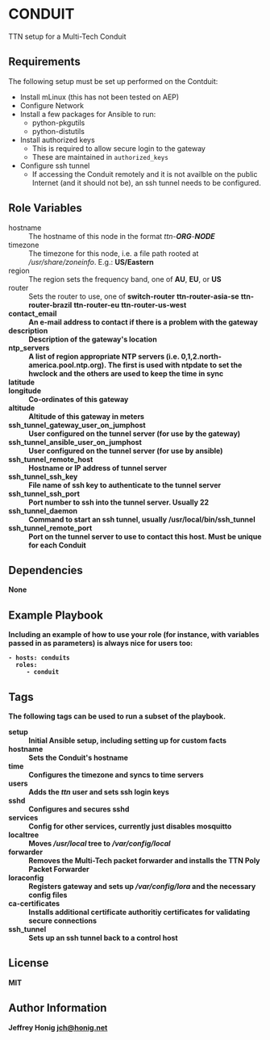 CONDUIT
=========

TTN setup for a Multi-Tech Conduit

Requirements
------------

The following setup must be set up performed on the Contduit:

+ Install mLinux (this has not been tested on AEP)
+ Configure Network
+ Install a few packages for Ansible to run:
    + python-pkgutils
    + python-distutils
+ Install authorized keys
    + This is required to allow secure login to the gateway
    + These are maintained in `authorized_keys`
+ Configure ssh tunnel
    + If accessing the Conduit remotely and it is not availble on the
      public Internet (and it should not be), an ssh tunnel needs to
      be configured.

Role Variables
--------------

<dl>
	<dt>hostname</dt>
	<dd>The hostname of this node in the format <i>ttn-<b>ORG</b>-<b>NODE</b></i></dd>
	<dt>timezone</dt>
	<dd>The timezone for this node, i.e. a file path rooted at
	<i>/usr/share/zoneinfo</i>.  E.g.: <b>US/Eastern</b></dd>
	<dt>region</dt>
	<dd>The region sets the frequency band, one of <b>AU</b>, <b>EU</b>, or <b>US</b></dd>
	<dt>router</dt>
	<dd>Sets the router to use, one of <b>switch-router</b> <b>ttn-router-asia-se</b> <b>ttn-router-brazil</b> <b>ttn-router-eu</b> <b>ttn-router-us-west</dd>
	<dt>contact_email</dt>
	<dd>An e-mail address to contact if there is a problem with the gateway</dd>
	<dt>description</dt>
	<dd>Description of the gateway's location</dd>
	<dt>ntp_servers</dt>
	<dd>A list of region appropriate NTP servers
	(i.e. 0,1,2.north-america.pool.ntp.org).  The first is used with
	ntpdate to set the hwclock and the others are used to keep the
	time in sync</dd>
	<dt>latitude</dt>
	<dt>longitude</dt>
	<dd>Co-ordinates of this gateway</dd>
	<dt>altitude</dt>
	<dd>Altitude of this gateway in meters</dd>
	<dt>ssh_tunnel_gateway_user_on_jumphost</dt>
	<dd>User configured on the tunnel server (for use by the gateway)</dd>
	<dt>ssh_tunnel_ansible_user_on_jumphost</dt>
	<dd>User configured on the tunnel server (for use by ansible)</dd>
	<dt>ssh_tunnel_remote_host</dt>
	<dd>Hostname or IP address of tunnel server</dd>
	<dt>ssh_tunnel_ssh_key</dt>
	<dd>File name of ssh key to authenticate to the tunnel server</dd>
	<dt>ssh_tunnel_ssh_port</dt>
	<dd>Port number to ssh into the tunnel server.  Usually 22</dt>
	<dt>ssh_tunnel_daemon</dt>
	<dd>Command to start an ssh tunnel, usually /usr/local/bin/ssh_tunnel</dd>
	<dt>ssh_tunnel_remote_port</dt>
	<dd>Port on the tunnel server to use to contact this host.  Must be unique for each Conduit</dd>
</dl>

Dependencies
------------

None

Example Playbook
----------------

Including an example of how to use your role (for instance, with variables passed in as parameters) is always nice for users too:

    - hosts: conduits
      roles:
         - conduit

Tags
----

The following tags can be used to run a subset of the playbook.

<dl>
	<dt>setup</dt>
	<dd>Initial Ansible setup, including setting up for custom facts</dd>
	<dt>hostname</dt>
	<dd>Sets the Conduit's hostname</dd>
	<dt>time</dt>
	<dd>Configures the timezone and syncs to time servers<dd>
	<dt>users</dt>
	<dd>Adds the <i>ttn</i> user and sets ssh login keys</dd>
	<dt>sshd</dt>
	<dd>Configures and secures sshd</dd>
	<dt>services</dt>
	<dd>Config for other services, currently just disables mosquitto</dd>
	<dt>localtree</dt>
	<dd>Moves <i>/usr/local</i> tree to <i>/var/config/local</i></dd>
	<dt>forwarder</dt>
	<dd>Removes the Multi-Tech packet forwarder and installs the TTN Poly Packet Forwarder</dd>
	<dt>loraconfig</dt>
	<dd>Registers gateway and sets up <i>/var/config/lora</i> and the necessary config files</dd>
	<dt>ca-certificates</dt>
	<dd>Installs additional certificate authoritiy certificates for validating secure connections</dt>
	<dt>ssh_tunnel</dt>
	<dd>Sets up an ssh tunnel back to a control host<dd>
</dl>

License
-------

MIT

Author Information
------------------

Jeffrey Honig <jch@honig.net>
